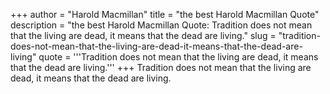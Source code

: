 +++
author = "Harold Macmillan"
title = "the best Harold Macmillan Quote"
description = "the best Harold Macmillan Quote: Tradition does not mean that the living are dead, it means that the dead are living."
slug = "tradition-does-not-mean-that-the-living-are-dead-it-means-that-the-dead-are-living"
quote = '''Tradition does not mean that the living are dead, it means that the dead are living.'''
+++
Tradition does not mean that the living are dead, it means that the dead are living.
